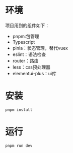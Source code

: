 # 环境

项目用到的组件如下：
- pnpm:包管理
- Typescript
- pinia：状态管理，替代vuex
- eslint：语法检查
- router：路由
- less：css预处理器
- elementui-plus：ui库

# 安装

```bash
pnpm install
```

# 运行

```shell
pnpm run dev
```

